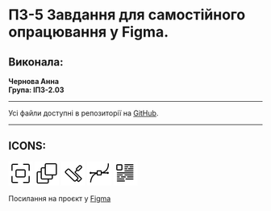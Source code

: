 # ПЗ-5 Завдання для самостійного опрацювання у Figma.

## Виконала:

**Чернова Анна**  
**Група: ІПЗ-2.03**

---

Усі файли доступні в репозиторії на [GitHub](https://github.com/annforia/UI-UX).

---

## ICONS:

![FirstICON](<FirstICON.svg>)
![SecondICON](<SecondICON.svg>)
![ThirdICON](<ThirdICON.svg>)
![FourthICON](<FourthICON.svg>)
![FifthICON](<FifthICON.svg>)

Посилання на проєкт у [Figma](https://www.figma.com/design/ErRE9PjaRneQCrK3FkJ4rU/UI-UX_5?node-id=2001-5&t=2QIYxPmTZsRZrL3b-1)
